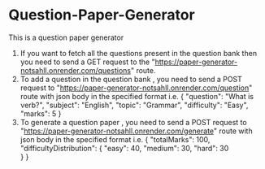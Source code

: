 # Question-Paper-Generator

 This is a question paper generator
 
1) If you want to fetch all the questions present in the question bank then you need to send a GET request to the "https://paper-generator-notsahll.onrender.com/questions" route.
2) To add a question in the question bank , you need to send a POST request to "https://paper-generator-notsahll.onrender.com/question" route with json body in the specified format
   i.e.
   {
      "question": "What is verb?",
      "subject": "English",
      "topic": "Grammar",
      "difficulty": "Easy",
      "marks": 5
    }
3) To generate a question paper , you need to send a POST request to "https://paper-generator-notsahll.onrender.com/generate" route with json body in the specified format
   i.e.
   {
      "totalMarks": 100,
      "difficultyDistribution": { 
        "easy": 40,
        "medium": 30,
        "hard": 30  
      }
   } 

